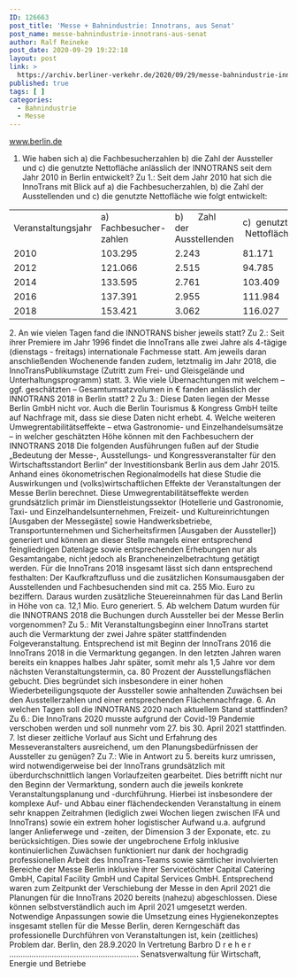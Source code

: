 ```yaml
---
ID: 126663
post_title: 'Messe + Bahnindustrie: Innotrans, aus Senat'
post_name: messe-bahnindustrie-innotrans-aus-senat
author: Ralf Reineke
post_date: 2020-09-29 19:22:18
layout: post
link: >
  https://archiv.berliner-verkehr.de/2020/09/29/messe-bahnindustrie-innotrans-aus-senat/
published: true
tags: [ ]
categories:
  - Bahnindustrie
  - Messe
---
```

www.berlin.de

1. Wie haben sich a) die Fachbesucherzahlen b) die Zahl der Aussteller und c) die genutzte Nettofläche anlässlich der INNOTRANS seit dem Jahr 2010 in Berlin entwickelt?
Zu 1.:
Seit dem Jahr 2010 hat sich die InnoTrans mit Blick auf a) die Fachbesucherzahlen,
b) die Zahl der Ausstellenden und c) die genutzte Nettofläche wie folgt entwickelt:
<table>
<tbody>
<tr>
<td width="151">Veranstaltungsjahr</td>
<td width="163">a)       Fachbesucher- zahlen</td>
<td width="128">b)      Zahl      der Ausstellenden</td>
<td width="170">c)  genutzte  Nettofläche</td>
</tr>
<tr>
<td width="151">2010</td>
<td width="163">103.295</td>
<td width="128">2.243</td>
<td width="170">81.171</td>
</tr>
<tr>
<td width="151">2012</td>
<td width="163">121.066</td>
<td width="128">2.515</td>
<td width="170">94.785</td>
</tr>
<tr>
<td width="151">2014</td>
<td width="163">133.595</td>
<td width="128">2.761</td>
<td width="170">103.409</td>
</tr>
<tr>
<td width="151">2016</td>
<td width="163">137.391</td>
<td width="128">2.955</td>
<td width="170">111.984</td>
</tr>
<tr>
<td width="151">2018</td>
<td width="163">153.421</td>
<td width="128">3.062</td>
<td width="170">116.027</td>
</tr>
</tbody>
</table>
2. An wie vielen Tagen fand die INNOTRANS bisher jeweils statt?
Zu 2.:
Seit ihrer Premiere im Jahr 1996 findet die InnoTrans alle zwei Jahre als 4-tägige
(dienstags - freitags) internationale Fachmesse statt. Am jeweils daran anschließenden Wochenende fanden zudem, letztmalig im Jahr 2018, die InnoTransPublikumstage (Zutritt zum Frei- und Gleisgelände und Unterhaltungsprogramm)
statt.
3. Wie viele Übernachtungen mit welchem – ggf. geschätzten – Gesamtumsatzvolumen in € fanden
anlässlich der INNOTRANS 2018 in Berlin statt?
2
Zu 3.:
Diese Daten liegen der Messe Berlin GmbH nicht vor. Auch die Berlin Tourismus &amp;
Kongress GmbH teilte auf Nachfrage mit, dass sie diese Daten nicht erhebt.
4. Welche weiteren Umwegrentabilitätseffekte – etwa Gastronomie- und Einzelhandelsumsätze – in
welcher geschätzten Höhe können mit den Fachbesuchern der INNOTRANS 2018
Die folgenden Ausführungen fußen auf der Studie „Bedeutung der Messe-, Ausstellungs- und Kongressveranstalter für den Wirtschaftsstandort Berlin“ der Investitionsbank Berlin aus dem Jahr 2015. Anhand eines ökonometrischen Regionalmodells
hat diese Studie die Auswirkungen und (volks)wirtschaftlichen Effekte der Veranstaltungen der Messe Berlin berechnet. Diese Umwegrentabilitätseffekte werden grundsätzlich primär im Dienstleistungssektor (Hotellerie und Gastronomie, Taxi- und Einzelhandelsunternehmen, Freizeit- und Kultureinrichtungen [Ausgaben der Messegäste] sowie Handwerksbetriebe, Transportunternehmen und Sicherheitsfirmen [Ausgaben der Aussteller]) generiert und können an dieser Stelle mangels einer entsprechend feingliedrigen Datenlage sowie entsprechenden Erhebungen nur als Gesamtangabe, nicht jedoch als Brancheneinzelbetrachtung getätigt werden.
Für die InnoTrans 2018 insgesamt lässt sich dann entsprechend festhalten:
Der Kaufkraftzufluss und die zusätzlichen Konsumausgaben der Ausstellenden und
Fachbesuchenden sind mit ca. 255 Mio. Euro zu beziffern. Daraus wurden zusätzliche Steuereinnahmen für das Land Berlin in Höhe von ca. 12,1 Mio. Euro generiert.
5. Ab welchem Datum wurden für die INNOTRANS 2018 die Buchungen durch Aussteller bei der
Messe Berlin vorgenommen?
Zu 5.:
Mit Veranstaltungsbeginn einer InnoTrans startet auch die Vermarktung der zwei
Jahre später stattfindenden Folgeveranstaltung. Entsprechend ist mit Beginn der InnoTrans 2016 die InnoTrans 2018 in die Vermarktung gegangen. In den letzten Jahren waren bereits ein knappes halbes Jahr später, somit mehr als 1,5 Jahre vor dem
nächsten Veranstaltungstermin, ca. 80 Prozent der Ausstellungsflächen gebucht.
Dies begründet sich insbesondere in einer hohen Wiederbeteiligungsquote der Aussteller sowie anhaltenden Zuwächsen bei den Ausstellerzahlen und einer entsprechenden Flächennachfrage.
6. An welchen Tagen soll die INNOTRANS 2020 nach aktuellem Stand stattfinden?
Zu 6.:
Die InnoTrans 2020 musste aufgrund der Covid-19 Pandemie verschoben werden
und soll nunmehr vom 27. bis 30. April 2021 stattfinden.
7. Ist dieser zeitliche Vorlauf aus Sicht und Erfahrung des Messeveranstalters ausreichend, um den
Planungsbedürfnissen der Aussteller zu genügen?
Zu 7.:
Wie in Antwort zu 5. bereits kurz umrissen, wird notwendigerweise bei der InnoTrans
grundsätzlich mit überdurchschnittlich langen Vorlaufzeiten gearbeitet. Dies betrifft
nicht nur den Beginn der Vermarktung, sondern auch die jeweils konkrete Veranstaltungsplanung und -durchführung. Hierbei ist insbesondere der komplexe Auf- und
Abbau einer flächendeckenden Veranstaltung in einem sehr knappen Zeitrahmen
(lediglich zwei Wochen liegen zwischen IFA und InnoTrans) sowie ein extrem hoher
logistischer Aufwand u.a. aufgrund langer Anlieferwege und -zeiten, der Dimension
3
der Exponate, etc. zu berücksichtigen. Dies sowie der ungebrochene Erfolg inklusive
kontinuierlichen Zuwächsen funktioniert nur dank der hochgradig professionellen Arbeit des InnoTrans-Teams sowie sämtlicher involvierten Bereiche der Messe Berlin
inklusive ihrer Servicetöchter Capital Catering GmbH, Capital Facility GmbH und Capital Services GmbH.
Entsprechend waren zum Zeitpunkt der Verschiebung der Messe in den April 2021
die Planungen für die InnoTrans 2020 bereits (nahezu) abgeschlossen. Diese können selbstverständlich auch im April 2021 umgesetzt werden. Notwendige Anpassungen sowie die Umsetzung eines Hygienekonzeptes insgesamt stellen für die
Messe Berlin, deren Kerngeschäft das professionelle Durchführen von Veranstaltungen ist, kein (zeitliches) Problem dar.
Berlin, den 28.9.2020
In Vertretung
Barbro D r e h e r
..........................................................
Senatsverwaltung für Wirtschaft,
Energie und Betriebe